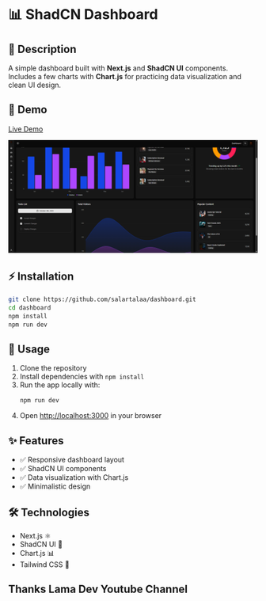 # 📊 ShadCN Dashboard

## 📖 Description

A simple dashboard built with **Next.js** and **ShadCN UI** components.  
Includes a few charts with **Chart.js** for practicing data visualization and clean UI design.

## 🔗 Demo

[Live Demo](https://dashboard-pi-ten-91.vercel.app)

![Screenshot](src/assets/screenshot.png)

## ⚡ Installation

```bash
git clone https://github.com/salartalaa/dashboard.git
cd dashboard
npm install
npm run dev
```

## 📌 Usage

1. Clone the repository
2. Install dependencies with `npm install`
3. Run the app locally with:
   ```bash
   npm run dev
   ```
4. Open [http://localhost:3000](http://localhost:3000) in your browser

## ✨ Features

- ✅ Responsive dashboard layout
- ✅ ShadCN UI components
- ✅ Data visualization with Chart.js
- ✅ Minimalistic design

## 🛠️ Technologies

- Next.js ⚛️
- ShadCN UI 🎨
- Chart.js 📊
- Tailwind CSS 🌈

## Thanks Lama Dev Youtube Channel
